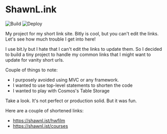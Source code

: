 # ShawnL.ink

![Build](https://github.com/shawnwildermuth/shawnlink/workflows/Build/badge.svg)
![Deploy](https://github.com/shawnwildermuth/shawnlink/workflows/Deploy/badge.svg)

My project for my short link site. Bitly is cool, but 
you can't edit the links. Let's see how much trouble I 
get into here!

I use bit.ly but I hate that I can't edit the links to 
update them. So I decided to build a tiny project to handle
my common links that I might want to update for vanity short
urls. 

Couple of things to note:

- I purposely avoided using MVC or any framework.
- I wanted to use top-level statements to shorten the code
- I wanted to play with Cosmos's Table Storage

Take a look. It's not perfect or production solid. But it 
was fun. 

Here are a couple of shortened links:

- https://shawnl.ist/hwfilm
- https://shawnl.ist/courses
